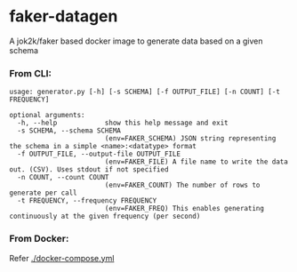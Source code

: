 # faker-datagen
A jok2k/faker based docker image to generate data based on a given schema

### From CLI:
```
usage: generator.py [-h] [-s SCHEMA] [-f OUTPUT_FILE] [-n COUNT] [-t FREQUENCY]

optional arguments:
  -h, --help            show this help message and exit
  -s SCHEMA, --schema SCHEMA
                        (env=FAKER_SCHEMA) JSON string representing the schema in a simple <name>:<datatype> format
  -f OUTPUT_FILE, --output-file OUTPUT_FILE
                        (env=FAKER_FILE) A file name to write the data out. (CSV). Uses stdout if not specified
  -n COUNT, --count COUNT
                        (env=FAKER_COUNT) The number of rows to generate per call
  -t FREQUENCY, --frequency FREQUENCY
                        (env=FAKER_FREQ) This enables generating continuously at the given frequency (per second)
```

### From Docker:
Refer [./docker-compose.yml](./docker-compose.yml)
